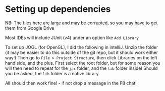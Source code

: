 # Setting up dependencies

NB: The files here are large and may be corrupted, so you may have to get them from Google Drive

Most IDEs will include JUnit (v4) under an option like `Add Library`

To set up JOGL (for OpenGL), I did the following in intelliJ. Unzip the folder (it may be easier to do this outside of the git repo, but it should work either way!) Then go to `File > Project Structure`, then click Libraries on the left hand side, and the plus. First select the root folder, but for some reason you will then need to repeat for the `jar` folder, and the `lib` folder inside! Should you be asked, the `lib` folder is a native library.

All should then work fine! - if not drop a message in the FB chat!
